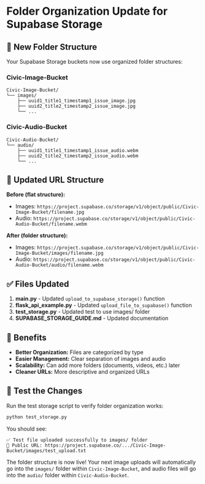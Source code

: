 # Folder Organization Update for Supabase Storage

## 📁 New Folder Structure

Your Supabase Storage buckets now use organized folder structures:

### Civic-Image-Bucket
```
Civic-Image-Bucket/
└── images/
    ├── uuid1_title1_timestamp1_issue_image.jpg
    ├── uuid2_title2_timestamp2_issue_image.jpg
    └── ...
```

### Civic-Audio-Bucket  
```
Civic-Audio-Bucket/
└── audio/
    ├── uuid1_title1_timestamp1_issue_audio.webm
    ├── uuid2_title2_timestamp2_issue_audio.webm
    └── ...
```

## 🔗 Updated URL Structure

**Before (flat structure):**
- Images: `https://project.supabase.co/storage/v1/object/public/Civic-Image-Bucket/filename.jpg`
- Audio: `https://project.supabase.co/storage/v1/object/public/Civic-Audio-Bucket/filename.webm`

**After (folder structure):**
- Images: `https://project.supabase.co/storage/v1/object/public/Civic-Image-Bucket/images/filename.jpg`  
- Audio: `https://project.supabase.co/storage/v1/object/public/Civic-Audio-Bucket/audio/filename.webm`

## ✅ Files Updated

1. **main.py** - Updated `upload_to_supabase_storage()` function
2. **flask_api_example.py** - Updated `upload_file_to_supabase()` function  
3. **test_storage.py** - Updated test to use images/ folder
4. **SUPABASE_STORAGE_GUIDE.md** - Updated documentation

## 🎯 Benefits

- **Better Organization:** Files are categorized by type
- **Easier Management:** Clear separation of images and audio
- **Scalability:** Can add more folders (documents, videos, etc.) later
- **Cleaner URLs:** More descriptive and organized URLs

## 🧪 Test the Changes

Run the test storage script to verify folder organization works:
```bash
python test_storage.py
```

You should see:
```
✅ Test file uploaded successfully to images/ folder
🔗 Public URL: https://project.supabase.co/.../Civic-Image-Bucket/images/test_upload.txt
```

The folder structure is now live! Your next image uploads will automatically go into the `images/` folder within `Civic-Image-Bucket`, and audio files will go into the `audio/` folder within `Civic-Audio-Bucket`.